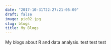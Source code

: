 ```yaml
---
date: "2017-10-31T22:27:21-05:00"
draft: false
image: pic02.jpg
slug: blogs
title: My Blogs
---
```


My blogs about R and data analysis.
test test test